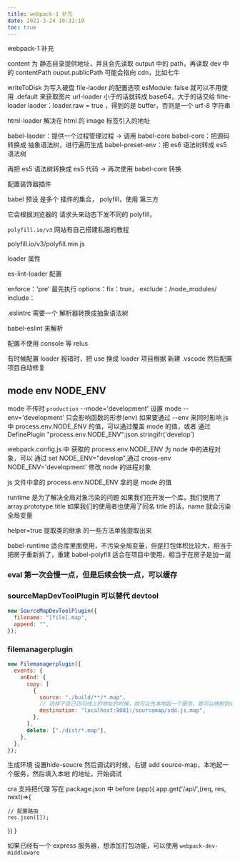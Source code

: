 ```yaml
---
title: webpack-1 补充
date: 2021-3-24 10:31:10
toc: true
---
```

webpack-1 补充

<!-- more -->

content 为 静态目录提供地址，并且会先读取 output 中的 path，再读取 dev 中的 contentPath
ouput.publicPath 可能会指向 cdn，比如七牛

writeToDisk 为写入硬盘
file-laoder 的配置选项 esModule: false 就可以不用使用 .default 来获取图片
url-loader 小于的话就转成 base64，大于的话交给 filte-loader
laoder：loader.raw = true ，得到的是 buffer，否则是一个 urf-8 字符串

html-loader 解决在 html 的 image 标签引入的地址

babel-laoder：提供一个过程管理过程 -> 调用 babel-core
babel-core：把源码转换成 抽象语法树，进行遍历生成
babel-preset-env：把 es6 语法树转成 es5 语法树

再把 es5 语法树转换成 es5 代码 -> 再次使用 babel-core 转换

配置装饰器插件

babel 预设 是多个 插件的集合，
polyfill，使用 第三方

它会根据浏览器的 请求头来动态下发不同的 polyfill，

`polyfill.io/v3` 网站有自己搭建私服的教程

polyfill.io/v3/polyfill.min.js

loader 属性

es-lint-loader 配置

enforce：'pre' 最先执行
options：fix：true，
exclude：/node_modules/
include：

.eslintrc
需要一个 解析器转换成抽象语法树

babel-eslint 来解析

配置不使用 console 等 relus

有时候配置 loader 报错时，把 use 换成 loader
项目根据 新建 .vscode 然后配置项目自动修复

## mode env NODE_ENV
mode 不传时 `production`
--mode='development' 设置 mode
--env='development' 只会影响函数的形参(env)
如果要通过 --env 来同时影响 js 中 process.env.NODE_ENV 的值，可以通过覆盖 mode 的值，或者 通过 DefinePlugin
"process.env.NODE_ENV":json.stringifr('develop')

webpack.config.js 中 获取的 process.env.NODE_ENV 为 node 中的进程对象，可以 通过 set NODE_ENV="develop",通过
cross-env NODE_ENV='development' 修改 node 的进程对象

js 文件中拿的 process.env.NODE_ENV 拿的是 mode 的值

runtime 是为了解决全局对象污染的问题
如果我们在开发一个库，我们使用了 array.prototype.title
如果我们的使用者也使用了同名 title 的话，name 就会污染全局变量

helper=true 提取类的继承 的一些方法单独提取出来

babel-runtime 适合库里面使用，不污染全局变量，但是打包体积比较大，相当于把房子重新拆了，重建
babel-polyfill 适合在项目中使用，相当于在房子是加一层

### eval 第一次会慢一点，但是后续会快一点，可以缓存

### sourceMapDevToolPlugin 可以替代 devtool

```js
new SourceMapDevToolPlugin({
  filename: "[file].map",
  append: "",
});
```

### filemanagerplugin

```js
new Filemanagerplugin({
  events: {
    onEnd: {
      copy: [
        {
          source: "./build/**/*.map",
          // 这样子自己访问线上的地址的时候，就可以先本地起一个服务，就可以映射到sourcemap了，或者单独配置一个 source的服务器 
          destination: "localhost:8081:/sourcemap/sdd.js.map",
        },
      ],
      delete: ["./dist/*.map"],
    },
  },
});
```

生成环境 设置hide-soucre 
然后调试的时候，右键 add source-map，本地起一个服务，然后填入本地 的地址，开始调试

cra 支持把代理 写在 package.json 中
before (app){
  app.get('/api/',(req, res, next)=>{

    // 配置路由
    res.json([]);
  })
}

如果已经有一个 express 服务器，想添加打包功能，可以使用 `webpack-dev-middleware`

